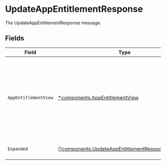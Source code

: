 # UpdateAppEntitlementResponse

The UpdateAppEntitlementResponse message.


## Fields

| Field                                                                                                                    | Type                                                                                                                     | Required                                                                                                                 | Description                                                                                                              |
| ------------------------------------------------------------------------------------------------------------------------ | ------------------------------------------------------------------------------------------------------------------------ | ------------------------------------------------------------------------------------------------------------------------ | ------------------------------------------------------------------------------------------------------------------------ |
| `AppEntitlementView`                                                                                                     | [*components.AppEntitlementView](../../models/components/appentitlementview.md)                                          | :heavy_minus_sign:                                                                                                       | The app entitlement view contains the serialized app entitlement and paths to objects referenced by the app entitlement. |
| `Expanded`                                                                                                               | [][components.UpdateAppEntitlementResponseExpanded](../../models/components/updateappentitlementresponseexpanded.md)     | :heavy_minus_sign:                                                                                                       | List of related objects                                                                                                  |